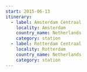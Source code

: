 ```yaml
---
start: 2015-06-13
itinerary:
  - label: Amsterdam Centraal
    locality: Amsterdam
    country_name: Netherlands
    category: station
  - label: Rotterdam Centraal
    locality: Rotterdam
    country_name: Netherlands
    category: station
---
```

